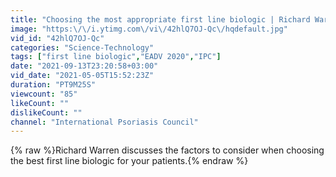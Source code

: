 ```yaml
---
title: "Choosing the most appropriate first line biologic | Richard Warren, BSc, MBChB, FRCP, PhD | UK"
image: "https:\/\/i.ytimg.com\/vi\/42hlQ7OJ-Qc\/hqdefault.jpg"
vid_id: "42hlQ7OJ-Qc"
categories: "Science-Technology"
tags: ["first line biologic","EADV 2020","IPC"]
date: "2021-09-13T23:20:58+03:00"
vid_date: "2021-05-05T15:52:23Z"
duration: "PT9M25S"
viewcount: "85"
likeCount: ""
dislikeCount: ""
channel: "International Psoriasis Council"
---
```

{% raw %}Richard Warren discusses the factors to consider when choosing the best first line biologic for your patients.{% endraw %}
